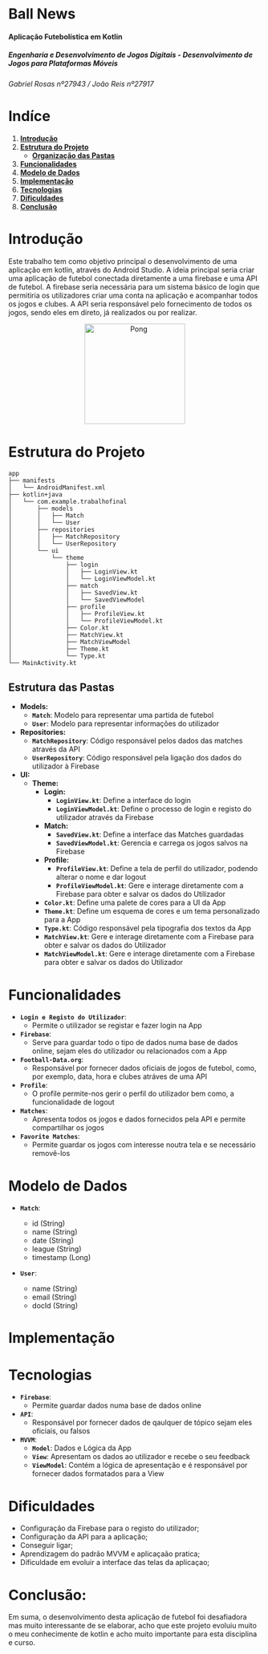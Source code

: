 # Ball News

#### Aplicação Futebolística em Kotlin

##### Engenharia e Desenvolvimento de Jogos Digitais - Desenvolvimento de Jogos para Plataformas Móveis
###### Gabriel Rosas nº27943 / João Reis nº27917 

# __Indíce__
1. [__Introdução__](#Introdução)
2. [__Estrutura do Projeto__](#Estrutura)
   * [__Organização das Pastas__](#Pastas)
3. [__Funcionalidades__](#Funcionalidades)
4. [__Modelo de Dados__](#ModelodeDados)
5. [__Implementação__](#Implementação)
6. [__Tecnologias__](#Tecnologias)
7. [__Dificuldades__](#Dificuldades)
8. [__Conclusão__](#Conclusão)

<a name="Introdução"></a>
# __Introdução__

Este trabalho tem como objetivo principal o desenvolvimento de uma aplicação em kotlin, através do Android Studio. A ideia principal seria criar uma aplicação de futebol conectada diretamente a uma firebase e uma API de futebol. A firebase seria necessária para um sistema básico de login que permitiria os utilizadores criar uma conta na aplicação e acompanhar todos os jogos e clubes. A API seria responsável pelo fornecimento de todos os jogos, sendo eles em direto, já realizados ou por realizar. 


<p align="center">
 <img src="https://cdn.discordapp.com/attachments/1162876754462003200/1326366131048681544/image.png?ex=677f2a38&is=677dd8b8&hm=1e40bc97dde1de4f69c8ef4304158d2902b27dc348752c5b3a5a382778f76cd8&"  alt="Pong" width=200>
</p>

<a name="Estrutura"></a>
# __Estrutura do Projeto__

```plaintext
app
├── manifests
│   └── AndroidManifest.xml
├── kotlin+java
│   └── com.example.trabalhofinal
│       ├── models
│       │   ├── Match
│       │   └── User
│       ├── repositories
│       │   ├── MatchRepository
│       │   └── UserRepository
│       └── ui
│           └── theme
│               ├── login
│               │   ├── LoginView.kt
│               │   └── LoginViewModel.kt
│               ├── match
│               │   ├── SavedView.kt
│               │   └── SavedViewModel
│               ├── profile
│               │   ├── ProfileView.kt
│               │   └── ProfileViewModel.kt
│               ├── Color.kt
│               ├── MatchView.kt
│               ├── MatchViewModel
│               ├── Theme.kt
│               └── Type.kt
└── MainActivity.kt
```

<a name="Pastas"></a>
## __Estrutura das Pastas__

* __Models:__
  - **`Match`**: Modelo para representar uma partida de futebol
  - **`User`**: Modelo para representar informações do utilizador
* __Repositories:__
  - **`MatchRepository`**: Código responsável pelos dados das matches através da API
  - **`UserRepository`**: Código responsável pela ligação dos dados do utilizador à Firebase
* __UI:__
  * __Theme:__
    * __Login:__
      - **`LoginView.kt`**: Define a interface do login
      - **`LoginViewModel.kt`**: Define o processo de login e registo do utilizador através da Firebase
    * __Match:__
      - **`SavedView.kt`**: Define a interface das Matches guardadas
      - **`SavedViewModel.kt`**: Gerencia e carrega os jogos salvos na Firebase
    * __Profile:__
      - **`ProfileView.kt`**: Define a tela de perfil do utilizador, podendo alterar o nome e dar logout
      - **`ProfileViewModel.kt`**: Gere e interage diretamente com a Firebase para obter e salvar os dados do Utilizador
    - **`Color.kt`**: Define uma palete de cores para a UI da App
    - **`Theme.kt`**: Define um esquema de cores e um tema personalizado para a App
    - **`Type.kt`**: Código responsável pela tipografia dos textos da App
    - **`MatchView.kt`**: Gere e interage diretamente com a Firebase para obter e salvar os dados do Utilizador
    - **`MatchViewModel.kt`**: Gere e interage diretamente com a Firebase para obter e salvar os dados do Utilizador

<a name="Funcionalidades"></a>
# __Funcionalidades__
  - **`Login e Registo do Utilizador`**:
    * Permite o utilizador se registar e fazer login na App
  - **`Firebase`**:
    * Serve para guardar todo o tipo de dados numa base de dados online, sejam eles do utilizador ou relacionados com a App
  - **`Football-Data.org`**:
    * Responsável por fornecer dados oficiais de jogos de futebol, como, por exemplo, data, hora e clubes atráves de uma API
  - **`Profile`**:
    * O profile permite-nos gerir o perfil do utilizador bem como, a funcionalidade de logout
  - **`Matches`**:
    * Apresenta todos os jogos e dados fornecidos pela API e permite compartilhar os jogos
  - **`Favorite Matches`**:
    * Permite guardar os jogos com interesse noutra tela e se necessário removê-los


<a name="ModelodeDados"></a>
# __Modelo de Dados__

  - **`Match`**:
    * id (String)
    * name (String)
    * date (String)
    * league (String)
    * timestamp (Long) 

  - **`User`**:
    * name (String)
    * email (String) 
    * docId (String)

<a name="Implementaçãos"></a>
# __Implementação__

<a name="Tecnologias"></a>
# __Tecnologias__

  - **`Firebase`**:
    * Permite guardar dados numa base de dados online
  - **`API`**:
    * Responsável por fornecer dados de qaulquer de tópico sejam eles oficiais, ou falsos
  - **`MVVM`**:
    - **`Model`**: Dados e Lógica da App
    - **`View`**: Apresentam os dados ao utilizador e recebe o seu feedback
    - **`ViewModel`**: Contém a lógica de apresentação e é responsável por fornecer dados formatados para a View

<a name="Dificuldades"></a>
# __Dificuldades__

  - Configuração da Firebase para o registo do utilizador;
  - Configuração da API para a aplicação;
  - Conseguir ligar;
  - Aprendizagem do padrão MVVM e aplicaçaão pratica;
  - Dificuldade em evoluir a interface das telas da aplicaçao;

# __Conclusão:__
Em suma, o desenvolvimento desta aplicação de futebol foi desafiadora mas muito interessante de se elaborar, acho que este projeto evoluiu muito o meu conhecimente de kotlin e acho muito importante para esta disciplina e curso.
